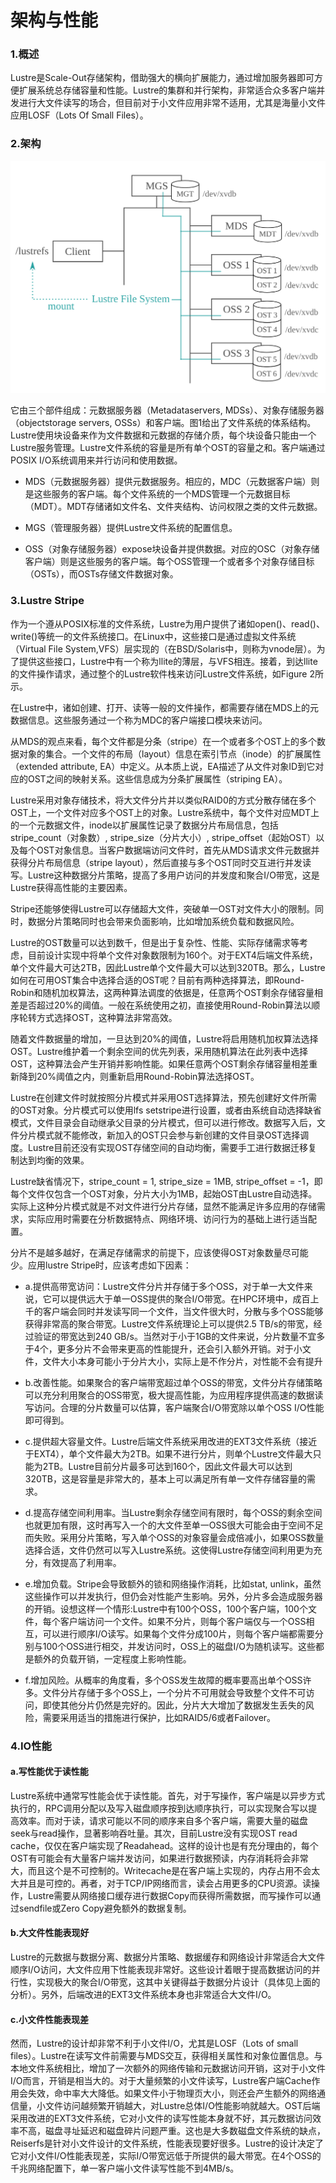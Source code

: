 # 架构与性能

### 1.概述 

Lustre是Scale-Out存储架构，借助强大的横向扩展能力，通过增加服务器即可方便扩展系统总存储容量和性能。Lustre的集群和并行架构，非常适合众多客户端并发进行大文件读写的场合，但目前对于小文件应用非常不适用，尤其是海量小文件应用LOSF（Lots Of Small Files）。


### 2.架构

![An image](./pic/arch.svg)

它由三个部件组成：元数据服务器（Metadataservers, MDSs）、对象存储服务器（objectstorage servers, OSSs）和客户端。图1给出了文件系统的体系结构。Lustre使用块设备来作为文件数据和元数据的存储介质，每个块设备只能由一个Lustre服务管理。Lustre文件系统的容量是所有单个OST的容量之和。客户端通过POSIX I/O系统调用来并行访问和使用数据。

* MDS（元数据服务器）提供元数据服务。相应的，MDC（元数据客户端）则是这些服务的客户端。每个文件系统的一个MDS管理一个元数据目标（MDT）。MDT存储诸如文件名、文件夹结构、访问权限之类的文件元数据。

* MGS（管理服务器）提供Lustre文件系统的配置信息。

* OSS（对象存储服务器）expose块设备并提供数据。对应的OSC（对象存储客户端）则是这些服务的客户端。每个OSS管理一个或者多个对象存储目标（OSTs），而OSTs存储文件数据对象。


### 3.Lustre Stripe

作为一个遵从POSIX标准的文件系统，Lustre为用户提供了诸如open()、read()、write()等统一的文件系统接口。在Linux中，这些接口是通过虚拟文件系统（Virtual File System,VFS）层实现的（在BSD/Solaris中，则称为vnode层）。为了提供这些接口，Lustre中有一个称为llite的薄层，与VFS相连。接着，到达llite的文件操作请求，通过整个的Lustre软件栈来访问Lustre文件系统，如Figure 2所示。

在Lustre中，诸如创建、打开、读等一般的文件操作，都需要存储在MDS上的元数据信息。这些服务通过一个称为MDC的客户端接口模块来访问。

从MDS的观点来看，每个文件都是分条（stripe）在一个或者多个OST上的多个数据对象的集合。一个文件的布局（layout）信息在索引节点（inode）的扩展属性（extended attribute, EA）中定义。从本质上说，EA描述了从文件对象ID到它对应的OST之间的映射关系。这些信息成为分条扩展属性（striping EA）。

Lustre采用对象存储技术，将大文件分片并以类似RAID0的方式分散存储在多个OST上，一个文件对应多个OST上的对象。Lustre系统中，每个文件对应MDT上的一个元数据文件，inode以扩展属性记录了数据分片布局信息，包括stripe_count（对象数）, stripe_size（分片大小）, stripe_offset（起始OST）以及每个OST对象信息。当客户数据端访问文件时，首先从MDS请求文件元数据并获得分片布局信息（stripe layout），然后直接与多个OST同时交互进行并发读写。Lustre这种数据分片策略，提高了多用户访问的并发度和聚合I/O带宽，这是Lustre获得高性能的主要因素。

Stripe还能够使得Lustre可以存储超大文件，突破单一OST对文件大小的限制。同时，数据分片策略同时也会带来负面影响，比如增加系统负载和数据风险。

Lustre的OST数量可以达到数千，但是出于复杂性、性能、实际存储需求等考虑，目前设计实现中将单个文件对象数限制为160个。对于EXT4后端文件系统，单个文件最大可达2TB，因此Lustre单个文件最大可以达到320TB。那么，Lustre如何在可用OST集合中选择合适的OST呢？目前有两种选择算法，即Round-Robin和随机加权算法，这两种算法调度的依据是，任意两个OST剩余存储容量相差是否超过20%的阈值。一般在系统使用之初，直接使用Round-Robin算法以顺序轮转方式选择OST，这种算法非常高效。

随着文件数据量的增加，一旦达到20%的阈值，Lustre将启用随机加权算法选择OST。Lustre维护着一个剩余空间的优先列表，采用随机算法在此列表中选择OST，这种算法会产生开销并影响性能。如果任意两个OST剩余存储容量相差重新降到20%阈值之内，则重新启用Round-Robin算法选择OST。

Lustre在创建文件时就按照分片模式并采用OST选择算法，预先创建好文件所需的OST对象。分片模式可以使用lfs setstripe进行设置，或者由系统自动选择缺省模式，文件目录会自动继承父目录的分片模式，但可以进行修改。数据写入后，文件分片模式就不能修改，新加入的OST只会参与新创建的文件目录OST选择调度。Lustre目前还没有实现OST存储空间的自动均衡，需要手工进行数据迁移复制达到均衡的效果。

Lustre缺省情况下，stripe_count = 1, stripe_size = 1MB, stripe_offset = -1，即每个文件仅包含一个OST对象，分片大小为1MB，起始OST由Lustre自动选择。实际上这种分片模式就是不对文件进行分片存储，显然不能满足许多应用的存储需求，实际应用时需要在分析数据特点、网络环境、访问行为的基础上进行适当配置。

分片不是越多越好，在满足存储需求的前提下，应该使得OST对象数量尽可能少。应用lustre Stripe时，应该考虑如下因素： 

* a.提供高带宽访问：Lustre文件分片并存储于多个OSS，对于单一大文件来说，它可以提供远大于单一OSS提供的聚合I/O带宽。在HPC环境中，成百上千的客户端会同时并发读写同一个文件，当文件很大时，分散与多个OSS能够获得非常高的聚合带宽。Lustre文件系统理论上可以提供2.5 TB/s的带宽，经过验证的带宽达到240 GB/s。当然对于小于1GB的文件来说，分片数量不宜多于4个，更多分片不会带来更高的性能提升，还会引入额外开销。对于小文件，文件大小本身可能小于分片大小，实际上是不作分片，对性能不会有提升

* b.改善性能。如果聚合的客户端带宽超过单个OSS的带宽，文件分片存储策略可以充分利用聚合的OSS带宽，极大提高性能，为应用程序提供高速的数据读写访问。合理的分片数量可以估算，客户端聚合I/O带宽除以单个OSS I/O性能即可得到。
* c.提供超大容量文件。Lustre后端文件系统采用改进的EXT3文件系统（接近于EXT4），单个文件最大为2TB。如果不进行分片，则单个Lustre文件最大只能为2TB。Lustre目前分片最多可达到160个，因此文件最大可以达到320TB，这是容量是非常大的，基本上可以满足所有单一文件存储容量的需求。
* d.提高存储空间利用率。当Lustre剩余存储空间有限时，每个OSS的剩余空间也就更加有限，这时再写入一个的大文件至单一OSS很大可能会由于空间不足而失败。采用分片策略，写入单个OSS的对象容量会成倍减小，如果OSS数量选择合适，文件仍然可以写入Lustre系统。这使得Lustre存储空间利用更为充分，有效提高了利用率。
* e.增加负载。Stripe会导致额外的锁和网络操作消耗，比如stat, unlink，虽然这些操作可以并发执行，但仍会对性能产生影响。另外，分片多会造成服务器的开销。设想这样一个情形:Lustre中有100个OSS，100个客户端，100个文件，每个客户端访问一个文件。如果不分片，则每个客户端仅与一个OSS相互，可以进行顺序I/O读写。如果每个文件分成100片，则每个客户端都需要分别与100个OSS进行相交，并发访问时，OSS上的磁盘I/O为随机读写。这些都是额外的负载开销，一定程度上影响性能。
* f.增加风险。从概率的角度看，多个OSS发生故障的概率要高出单个OSS许多。文件分片存储于多个OSS上，一个分片不可用就会导致整个文件不可访问，即使其他分片仍然是完好的。因此，分片大大增加了数据发生丢失的风险，需要采用适当的措施进行保护，比如RAID5/6或者Failover。

### 4.IO性能

#### a.写性能优于读性能
Lustre系统中通常写性能会优于读性能。首先，对于写操作，客户端是以异步方式执行的，RPC调用分配以及写入磁盘顺序按到达顺序执行，可以实现聚合写以提高效率。而对于读，请求可能以不同的顺序来自多个客户端，需要大量的磁盘seek与read操作，显著影响吞吐量。其次，目前Lustre没有实现OST read cache，仅仅在客户端实现了Readahead。这样的设计也是有充分理由的，每个OST有可能会有大量客户端并发访问，如果进行数据预读，内存消耗将会非常大，而且这个是不可控制的。Writecache是在客户端上实现的，内存占用不会太大并且是可控的。再者，对于TCP/IP网络而言，读会占用更多的CPU资源。读操作，Lustre需要从网络接口缓存进行数据Copy而获得所需数据，而写操作可以通过sendfile或Zero Copy避免额外的数据复制。

#### b.大文件性能表现好
Lustre的元数据与数据分离、数据分片策略、数据缓存和网络设计非常适合大文件顺序I/O访问，大文件应用下性能表现非常好。这些设计着眼于提高数据访问的并行性，实现极大的聚合I/O带宽，这其中关键得益于数据分片设计（具体见上面的分析）。另外，后端改进的EXT3文件系统本身也非常适合大文件I/O。

#### c.小文件性能表现差
然而，Lustre的设计却非常不利于小文件I/O，尤其是LOSF（Lots of small files）。Lustre在读写文件前需要与MDS交互，获得相关属性和对象位置信息。与本地文件系统相比，增加了一次额外的网络传输和元数据访问开销，这对于小文件I/O而言，开销是相当大的。对于大量频繁的小文件读写，Lustre客户端Cache作用会失效，命中率大大降低。如果文件小于物理页大小，则还会产生额外的网络通信量，小文件访问越频繁开销越大，对Lustre总体I/O性能影响就越大。OST后端采用改进的EXT3文件系统，它对小文件的读写性能本身就不好，其元数据访问效率不高，磁盘寻址延迟和磁盘碎片问题严重。这也是大多数磁盘文件系统的缺点，Reiserfs是针对小文件设计的文件系统，性能表现要好很多。Lustre的设计决定了它对小文件I/O性能表现差，实际I/O带宽远低于所提供的最大带宽。在4个OSS的千兆网络配置下，单一客户端小文件读写性能不到4MB/s。


